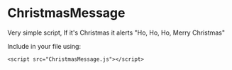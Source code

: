 # ChristmasMessage
Very simple script, If it's Christmas it alerts "Ho, Ho, Ho, Merry Christmas"

Include in your file using:

```<script src="ChristmasMessage.js"></script>```
